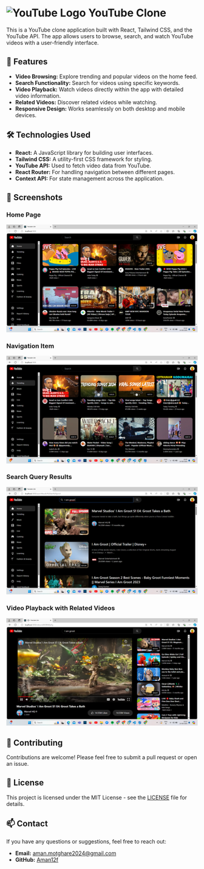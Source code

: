 # ![YouTube Logo](https://upload.wikimedia.org/wikipedia/commons/b/b8/YouTube_Logo_2017.svg) YouTube Clone

This is a YouTube clone application built with React, Tailwind CSS, and the YouTube API. The app allows users to browse, search, and watch YouTube videos with a user-friendly interface.

## 🚀 Features

- **Video Browsing:** Explore trending and popular videos on the home feed.
- **Search Functionality:** Search for videos using specific keywords.
- **Video Playback:** Watch videos directly within the app with detailed video information.
- **Related Videos:** Discover related videos while watching.
- **Responsive Design:** Works seamlessly on both desktop and mobile devices.

## 🛠️ Technologies Used

- **React:** A JavaScript library for building user interfaces.
- **Tailwind CSS:** A utility-first CSS framework for styling.
- **YouTube API:** Used to fetch video data from YouTube.
- **React Router:** For handling navigation between different pages.
- **Context API:** For state management across the application.

## 📸 Screenshots

### Home Page
![Home](https://github.com/Aman12f/YouTube-Clone/blob/main/src/images/home.png?raw=true)

### Navigation Item
![Navigation Item](https://github.com/Aman12f/YouTube-Clone/blob/main/src/images/navigation_item.png?raw=true)

### Search Query Results
![Search Query](https://github.com/Aman12f/YouTube-Clone/blob/main/src/images/search_query.png?raw=true)

### Video Playback with Related Videos
![Play Query Result](https://github.com/Aman12f/YouTube-Clone/blob/main/src/images/play_query_result.png?raw=true)

## 🤝 Contributing
Contributions are welcome! Please feel free to submit a pull request or open an issue.

## 📄 License
This project is licensed under the MIT License - see the [LICENSE](LICENSE) file for details.

## 📫 Contact
If you have any questions or suggestions, feel free to reach out:

- **Email:** aman.motghare2024@gmail.com
- **GitHub:** [Aman12f](https://github.com/Aman12f)

